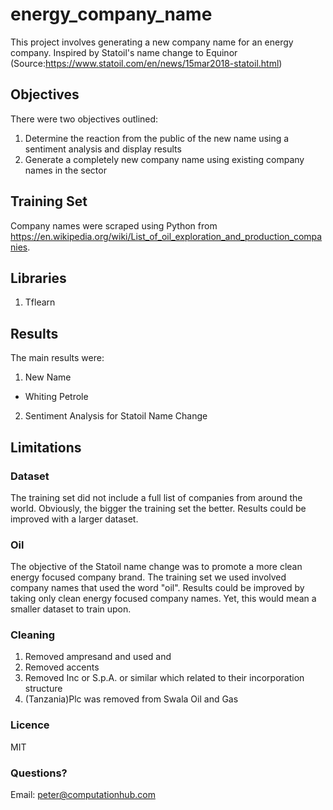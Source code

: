 # energy_company_name
This project involves generating a new company name for an energy company. 
Inspired by Statoil's name change to Equinor (Source:https://www.statoil.com/en/news/15mar2018-statoil.html)

## Objectives
There were two objectives outlined:

1. Determine the reaction from the public of the new name using a sentiment analysis and display results
2. Generate a completely new company name using existing company names in the sector

## Training Set
Company names were scraped using Python from https://en.wikipedia.org/wiki/List_of_oil_exploration_and_production_companies.

## Libraries
1. Tflearn


## Results
The main results were:

1. New Name

* Whiting Petrole   

2. Sentiment Analysis for Statoil Name Change

## Limitations

### Dataset
The training set did not include a full list of companies from around the world. Obviously, the bigger the training set the better. Results could be improved with a larger dataset.

### Oil
The objective of the Statoil name change was to promote a more clean energy focused company brand. The training set we used involved company names that used the word "oil". Results could be improved by taking only clean energy focused company names. Yet, this would mean a smaller dataset to train upon.

### Cleaning
1. Removed ampresand and used and
2. Removed accents
3. Removed Inc or  S.p.A. or similar which related to their incorporation structure
4. (Tanzania)Plc was removed from Swala Oil and Gas

### Licence
MIT

### Questions?
Email: peter@computationhub.com